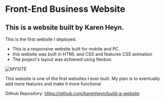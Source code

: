 Front-End Business Website 
==========================

## This is a website built by Karen Heyn.

This is the first website I deployed. 

* This is a responsive website built for mobile and PC. 
* this website was built in HTML and CSS and features CSS animation
* The project's layout was achieved using flexbox.


![MYSITE](screen.png)

This website is one of the first websites I ever built. 
My plan is to eventually add more features and make it more functional


Github Repository: https://github.com/karenheyn/build-a-website